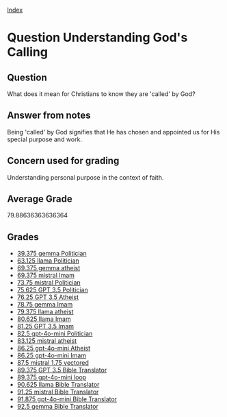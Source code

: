 
[Index](../../index.md)
# Question Understanding God's Calling
## Question
What does it mean for Christians to know they are 'called' by God?

## Answer from notes
Being 'called' by God signifies that He has chosen and appointed us for His special purpose and work.

## Concern used for grading
Understanding personal purpose in the context of faith.

## Average Grade
79.88636363636364

## Grades
 * [39.375 gemma Politician](../answers/gemma_Politician/Understanding_God_s_Calling.md)
 * [63.125 llama Politician](../answers/llama_Politician/Understanding_God_s_Calling.md)
 * [69.375 gemma atheist](../answers/gemma_atheist/Understanding_God_s_Calling.md)
 * [69.375 mistral Imam](../answers/mistral_Imam/Understanding_God_s_Calling.md)
 * [73.75 mistral Politician](../answers/mistral_Politician/Understanding_God_s_Calling.md)
 * [75.625 GPT 3.5 Politician](../answers/GPT_3.5_Politician/Understanding_God_s_Calling.md)
 * [76.25 GPT 3.5 Atheist](../answers/GPT_3.5_Atheist/Understanding_God_s_Calling.md)
 * [78.75 gemma Imam](../answers/gemma_Imam/Understanding_God_s_Calling.md)
 * [79.375 llama atheist](../answers/llama_atheist/Understanding_God_s_Calling.md)
 * [80.625 llama Imam](../answers/llama_Imam/Understanding_God_s_Calling.md)
 * [81.25 GPT 3.5 Imam](../answers/GPT_3.5_Imam/Understanding_God_s_Calling.md)
 * [82.5 gpt-4o-mini Politician](../answers/gpt-4o-mini_Politician/Understanding_God_s_Calling.md)
 * [83.125 mistral atheist](../answers/mistral_atheist/Understanding_God_s_Calling.md)
 * [86.25 gpt-4o-mini Atheist](../answers/gpt-4o-mini_Atheist/Understanding_God_s_Calling.md)
 * [86.25 gpt-4o-mini Imam](../answers/gpt-4o-mini_Imam/Understanding_God_s_Calling.md)
 * [87.5 mistral 1.75 vectored](../answers/mistral_1.75_vectored/Understanding_God_s_Calling.md)
 * [89.375 GPT 3.5 Bible Translator](../answers/GPT_3.5_Bible_Translator/Understanding_God_s_Calling.md)
 * [89.375 gpt-4o-mini loop](../answers/gpt-4o-mini_loop/Understanding_God_s_Calling.md)
 * [90.625 llama Bible Translator](../answers/llama_Bible_Translator/Understanding_God_s_Calling.md)
 * [91.25 mistral Bible Translator](../answers/mistral_Bible_Translator/Understanding_God_s_Calling.md)
 * [91.875 gpt-4o-mini Bible Translator](../answers/gpt-4o-mini_Bible_Translator/Understanding_God_s_Calling.md)
 * [92.5 gemma Bible Translator](../answers/gemma_Bible_Translator/Understanding_God_s_Calling.md)

